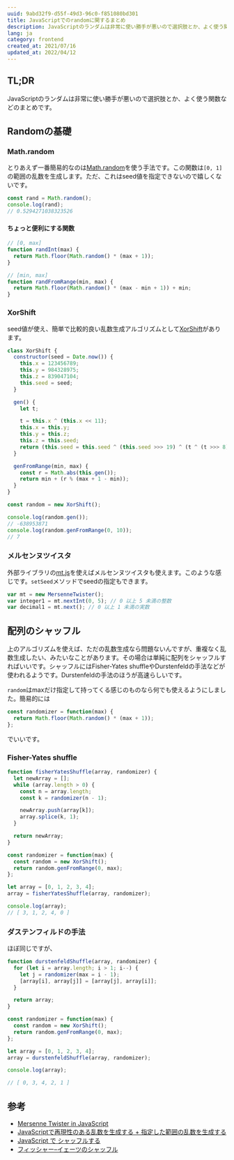 ```yaml
---
uuid: 9abd32f9-d55f-49d3-96c0-f851080bd301
title: JavaScriptでのrandomに関するまとめ
description: JavaScriptのランダムは非常に使い勝手が悪いので選択肢とか、よく使う関数などのまとめです。
lang: ja
category: frontend
created_at: 2021/07/16
updated_at: 2022/04/12
---
```


## TL;DR

JavaScriptのランダムは非常に使い勝手が悪いので選択肢とか、よく使う関数などのまとめです。

## Randomの基礎

### Math.random

とりあえず一番簡易的なのは[Math.random](https://developer.mozilla.org/ja/docs/Web/JavaScript/Reference/Global_Objects/Math/random)を使う手法です。この関数は`[0, 1]`の範囲の乱数を生成します。ただ、これはseed値を指定できないので嬉しくないです。

```js
const rand = Math.random();
console.log(rand);
// 0.5294271038323526
```

#### ちょっと便利にする関数

```js
// [0, max]
function randInt(max) {
  return Math.floor(Math.random() * (max + 1));
}

// [min, max]
function randFromRange(min, max) {
  return Math.floor(Math.random() * (max - min + 1)) + min;
}
```

### XorShift

seed値が使え、簡単で比較的良い乱数生成アルゴリズムとして[XorShift](https://ja.wikipedia.org/wiki/Xorshift)があります。

```js
class XorShift {
  constructor(seed = Date.now()) {
    this.x = 123456789;
    this.y = 984328975;
    this.z = 839047104;
    this.seed = seed;
  }

  gen() {
    let t;

    t = this.x ^ (this.x << 11);
    this.x = this.y;
    this.y = this.z;
    this.z = this.seed;
    return (this.seed = this.seed ^ (this.seed >>> 19) ^ (t ^ (t >>> 8)));
  }

  genFromRange(min, max) {
    const r = Math.abs(this.gen());
    return min + (r % (max + 1 - min));
  }
}
```

```js
const random = new XorShift();

console.log(random.gen());
// -638953871
console.log(random.genFromRange(0, 10));
// 7
```

### メルセンヌツイスタ

外部ライブラリの[mt.js](https://magicant.github.io/sjavascript/mt.js)を使えばメルセンヌツイスタも使えます。このような感じです。`setSeed`メソッドでseedの指定もできます。

```js
var mt = new MersenneTwister();
var integer1 = mt.nextInt(0, 5); // 0 以上 5 未満の整数
var decimal1 = mt.next(); // 0 以上 1 未満の実数
```

## 配列のシャッフル

上のアルゴリズムを使えば、ただの乱数生成なら問題ないんですが、重複なく乱数生成したい、みたいなことがあります。その場合は単純に配列をシャッフルすればいいです。シャッフルにはFisher-Yates shuffleやDurstenfeldの手法などが使われるようです。Durstenfeldの手法のほうが高速らしいです。

`random`はmaxだけ指定して持ってくる感じのものなら何でも使えるようにしました。簡易的には

```js
const randomizer = function(max) {
  return Math.floor(Math.random() * (max + 1));
};
```

でいいです。

### Fisher-Yates shuffle

```js
function fisherYatesShuffle(array, randomizer) {
  let newArray = [];
  while (array.length > 0) {
    const n = array.length;
    const k = randomizer(n - 1);

    newArray.push(array[k]);
    array.splice(k, 1);
  }

  return newArray;
}

const randomizer = function(max) {
  const random = new XorShift();
  return random.genFromRange(0, max);
};

let array = [0, 1, 2, 3, 4];
array = fisherYatesShuffle(array, randomizer);

console.log(array);
// [ 3, 1, 2, 4, 0 ]
```

### ダステンフィルドの手法

ほぼ同じですが、

```js
function durstenfeldShuffle(array, randomizer) {
  for (let i = array.length; i > 1; i--) {
    let j = randomizer(max = i - 1);
    [array[i], array[j]] = [array[j], array[i]];
  }

  return array;
}

const randomizer = function(max) {
  const random = new XorShift();
  return random.genFromRange(0, max);
};

let array = [0, 1, 2, 3, 4];
array = durstenfeldShuffle(array, randomizer);

console.log(array);

// [ 0, 3, 4, 2, 1 ]
```

## 参考

- [Mersenne Twister in JavaScript](https://magicant.github.io/sjavascript/mt.html)
- [JavaScriptで再現性のある乱数を生成する + 指定した範囲の乱数を生成する](https://sbfl.net/blog/2017/06/01/javascript-reproducible-random/)
- [JavaScript で シャッフルする](https://qiita.com/pure-adachi/items/77fdf665ff6e5ea22128)
- [フィッシャー–イェーツのシャッフル](https://ja.wikipedia.org/wiki/%E3%83%95%E3%82%A3%E3%83%83%E3%82%B7%E3%83%A3%E3%83%BC%E2%80%93%E3%82%A4%E3%82%A7%E3%83%BC%E3%83%84%E3%81%AE%E3%82%B7%E3%83%A3%E3%83%83%E3%83%95%E3%83%AB)
